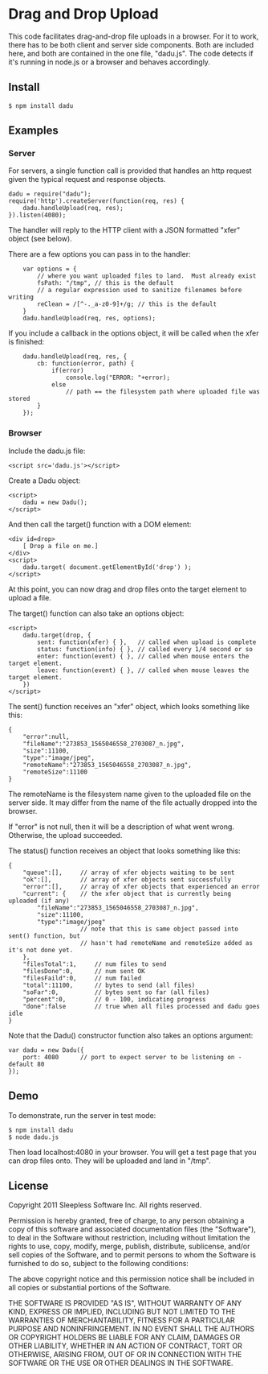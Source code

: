 
# Drag and Drop Upload

This code facilitates drag-and-drop file uploads in a browser.
For it to work, there has to be both client and server side components.
Both are included here, and both are contained in the one file, "dadu.js".
The code detects if it's running in node.js or a browser and behaves accordingly.

## Install

	$ npm install dadu

## Examples

### Server

For servers, a single function call is provided that handles an http request
given the typical request and response objects.

	dadu = require("dadu");
	require('http').createServer(function(req, res) {
		dadu.handleUpload(req, res);
	}).listen(4080);

The handler will reply to the HTTP client with a JSON formatted "xfer" object (see below).

There are a few options you can pass in to the handler:

		var options = {
			// where you want uploaded files to land.  Must already exist
			fsPath: "/tmp",	// this is the default
			// a regular expression used to sanitize filenames before writing
			reClean = /[^-._a-z0-9]+/g;	// this is the default
		}
		dadu.handleUpload(req, res, options);

If you include a callback in the options object,
it will be called when the xfer is finished:

		dadu.handleUpload(req, res, {
			cb: function(error, path) {
				if(error)
					console.log("ERROR: "+error);
				else
					// path == the filesystem path where uploaded file was stored
			}
		});


### Browser

Include the dadu.js file:

	<script src='dadu.js'></script>

Create a Dadu object:

	<script>
		dadu = new Dadu();
	</script>

And then call the target() function with a DOM element:

	<div id=drop>
		[ Drop a file on me.]
	</div>
	<script>
		dadu.target( document.getElementById('drop') );
	</script>

At this point, you can now drag and drop files onto the target element
to upload a file.

The target() function can also take an options object:

	<script>
		dadu.target(drop, {
			sent: function(xfer) { },	// called when upload is complete 
			status: function(info) { },	// called every 1/4 second or so 
			enter: function(event) { },	// called when mouse enters the target element.  
			leave: function(event) { },	// called when mouse leaves the target element.  
		})
	</script>


The sent() function receives an "xfer" object, which looks something like this:

	{
		"error":null,
		"fileName":"273853_1565046558_2703087_n.jpg",
		"size":11100,
		"type":"image/jpeg",
		"remoteName":"273853_1565046558_2703087_n.jpg",
		"remoteSize":11100
	}

The remoteName is the filesystem name given to the uploaded file on the server side.
It may differ from the name of the file actually dropped into the browser.

If "error" is not null, then it will be a description of what went wrong.
Otherwise, the upload succeeded.

The status() function receives an object that looks something like this:

	{
		"queue":[],		// array of xfer objects waiting to be sent
		"ok":[],		// array of xfer objects sent successfully
		"error":[],		// array of xfer objects that experienced an error
		"current": {	// the xfer object that is currently being uploaded (if any)
			"fileName":"273853_1565046558_2703087_n.jpg",
			"size":11100,
			"type":"image/jpeg"
						// note that this is same object passed into sent() function, but
						// hasn't had remoteName and remoteSize added as it's not done yet.
		},
		"filesTotal":1,		// num files to send
		"filesDone":0,		// num sent OK
		"filesFaild":0,		// num failed
		"total":11100,		// bytes to send (all files)
		"soFar":0,			// bytes sent so far (all files)
		"percent":0,		// 0 - 100, indicating progress
		"done":false		// true when all files processed and dadu goes idle
	}


Note that the Dadu() constructor function also takes an options argument:

	var dadu = new Dadu({
		port: 4080		// port to expect server to be listening on - default 80
	});



## Demo

To demonstrate, run the server in test mode:

	$ npm install dadu
	$ node dadu.js

Then load localhost:4080 in your browser.
You will get a test page that you can drop files onto.
They will be uploaded and land in "/tmp".


## License

Copyright 2011 Sleepless Software Inc. All rights reserved.

Permission is hereby granted, free of charge, to any person obtaining a copy
of this software and associated documentation files (the "Software"), to
deal in the Software without restriction, including without limitation the
rights to use, copy, modify, merge, publish, distribute, sublicense, and/or
sell copies of the Software, and to permit persons to whom the Software is
furnished to do so, subject to the following conditions:

The above copyright notice and this permission notice shall be included in
all copies or substantial portions of the Software.

THE SOFTWARE IS PROVIDED "AS IS", WITHOUT WARRANTY OF ANY KIND, EXPRESS OR
IMPLIED, INCLUDING BUT NOT LIMITED TO THE WARRANTIES OF MERCHANTABILITY,
FITNESS FOR A PARTICULAR PURPOSE AND NONINFRINGEMENT. IN NO EVENT SHALL THE
AUTHORS OR COPYRIGHT HOLDERS BE LIABLE FOR ANY CLAIM, DAMAGES OR OTHER
LIABILITY, WHETHER IN AN ACTION OF CONTRACT, TORT OR OTHERWISE, ARISING
FROM, OUT OF OR IN CONNECTION WITH THE SOFTWARE OR THE USE OR OTHER DEALINGS
IN THE SOFTWARE. 


